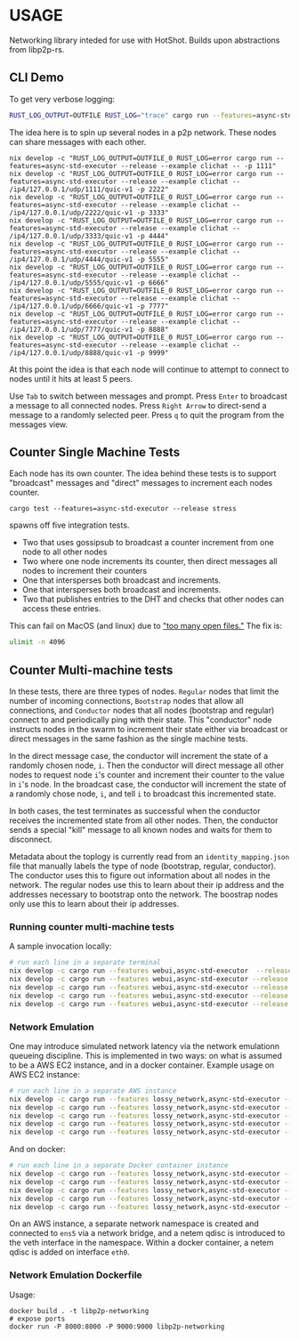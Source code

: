 # USAGE

Networking library inteded for use with HotShot. Builds upon abstractions from libp2p-rs.

## CLI Demo

To get very verbose logging:

```bash
RUST_LOG_OUTPUT=OUTFILE RUST_LOG="trace" cargo run --features=async-std-executor --release
```

The idea here is to spin up several nodes in a p2p network. These nodes can share messages with each other.

```
nix develop -c "RUST_LOG_OUTPUT=OUTFILE_0 RUST_LOG=error cargo run --features=async-std-executor --release --example clichat -- -p 1111"
nix develop -c "RUST_LOG_OUTPUT=OUTFILE_0 RUST_LOG=error cargo run --features=async-std-executor --release --example clichat -- /ip4/127.0.0.1/udp/1111/quic-v1 -p 2222"
nix develop -c "RUST_LOG_OUTPUT=OUTFILE_0 RUST_LOG=error cargo run --features=async-std-executor --release --example clichat -- /ip4/127.0.0.1/udp/2222/quic-v1 -p 3333"
nix develop -c "RUST_LOG_OUTPUT=OUTFILE_0 RUST_LOG=error cargo run --features=async-std-executor --release --example clichat -- /ip4/127.0.0.1/udp/3333/quic-v1 -p 4444"
nix develop -c "RUST_LOG_OUTPUT=OUTFILE_0 RUST_LOG=error cargo run --features=async-std-executor --release --example clichat -- /ip4/127.0.0.1/udp/4444/quic-v1 -p 5555"
nix develop -c "RUST_LOG_OUTPUT=OUTFILE_0 RUST_LOG=error cargo run --features=async-std-executor --release --example clichat -- /ip4/127.0.0.1/udp/5555/quic-v1 -p 6666"
nix develop -c "RUST_LOG_OUTPUT=OUTFILE_0 RUST_LOG=error cargo run --features=async-std-executor --release --example clichat -- /ip4/127.0.0.1/udp/6666/quic-v1 -p 7777"
nix develop -c "RUST_LOG_OUTPUT=OUTFILE_0 RUST_LOG=error cargo run --features=async-std-executor --release --example clichat -- /ip4/127.0.0.1/udp/7777/quic-v1 -p 8888"
nix develop -c "RUST_LOG_OUTPUT=OUTFILE_0 RUST_LOG=error cargo run --features=async-std-executor --release --example clichat -- /ip4/127.0.0.1/udp/8888/quic-v1 -p 9999"
```

At this point the idea is that each node will continue to attempt to connect to nodes
until it hits at least 5 peers.

Use `Tab` to switch between messages and prompt. Press `Enter` to broadcast a message to all connected nodes.
Press `Right Arrow` to direct-send a message to a randomly selected peer.
Press `q` to quit the program from the messages view.

## Counter Single Machine Tests

Each node has its own counter. The idea behind these tests is to support "broadcast" messages and "direct" messages to increment each nodes counter.

`cargo test --features=async-std-executor --release stress`

spawns off five integration tests.

- Two that uses gossipsub to broadcast a counter increment from one node to all other nodes
- Two where one node increments its counter, then direct messages all nodes to increment their counters
- One that intersperses both broadcast and increments.
- One that intersperses both broadcast and increments.
- Two that publishes entries to the DHT and checks that other nodes can access these entries.

This can fail on MacOS (and linux) due to ["too many open files."](https://github.com/EspressoSystems/hotshot-networking-demo/issues/18) The fix is:

```bash
ulimit -n 4096
```

## Counter Multi-machine tests

In these tests, there are three types of nodes. `Regular` nodes that limit the number of incoming connections, `Bootstrap` nodes that allow all connections, and `Conductor` nodes that all nodes (bootstrap and regular) connect to and periodically ping with their state. This "conductor" node instructs nodes in the swarm to increment their state either via broadcast or direct messages in the same fashion as the single machine tests.

In the direct message case, the conductor will increment the state of a randomly chosen node, `i`. Then the conductor will direct message all other nodes to request node `i`'s counter and increment their counter to the value in `i`'s node. In the broadcast case, the conductor will increment the state of a randomly chose node, `i`, and tell `i` to broadcast this incremented state.

In both cases, the test terminates as successful when the conductor receives the incremented state from all other nodes. Then, the conductor sends a special "kill" message to all known nodes and waits for them to disconnect.

Metadata about the toplogy is currently read from an `identity_mapping.json` file that manually labels the type of node (bootstrap, regular, conductor). The conductor uses this to figure out information about all nodes in the network. The regular nodes use this to learn about their ip address and the addresses necessary to bootstrap onto the network. The boostrap nodes only use this to learn about their ip addresses.

### Running counter multi-machine tests

A sample invocation locally:

```bash
# run each line in a separate terminal
nix develop -c cargo run --features webui,async-std-executor  --release --example counter -- --bound_addr 127.0.0.1:9000 --node_type Bootstrap --num_nodes 5 --bootstrap 127.0.0.1:9000 --webui 127.0.0.1:8000
nix develop -c cargo run --features webui,async-std-executor --release --example counter -- --bound_addr 127.0.0.1:9001 --node_type Regular --num_nodes 5 --bootstrap 127.0.0.1:9000 --webui 127.0.0.1:8001
nix develop -c cargo run --features webui,async-std-executor --release --example counter -- --bound_addr 127.0.0.1:9002 --node_type Regular --num_nodes 5 --bootstrap 127.0.0.1:9000 --webui 127.0.0.1:8002
nix develop -c cargo run --features webui,async-std-executor --release --example counter -- --bound_addr 127.0.0.1:9003 --node_type Regular --num_nodes 5 --bootstrap 127.0.0.1:9000 --webui 127.0.0.1:8003
nix develop -c cargo run --features webui,async-std-executor --release --example counter -- --bound_addr 127.0.0.1:9004 --node_type Conductor --num_nodes 5 --bootstrap 127.0.0.1:9000 --webui 127.0.0.1:8004
```

### Network Emulation
One may introduce simulated network latency via the network emulationn queueing discipline. This is implemented in two ways: on what is assumed to be a AWS EC2 instance, and in a docker container. Example usage on AWS EC2 instance:

```bash
# run each line in a separate AWS instance
nix develop -c cargo run --features lossy_network,async-std-executor --release --example counter -- --bound_addr 127.0.0.1:9000 --node_type Bootstrap --num_nodes 5 --bootstrap 127.0.0.1:9000 --env Metal
nix develop -c cargo run --features lossy_network,async-std-executor --release --example counter -- --bound_addr 127.0.0.1:9001 --node_type Regular --num_nodes 5 --bootstrap 127.0.0.1:9000 --env Metal
nix develop -c cargo run --features lossy_network,async-std-executor --release --example counter -- --bound_addr 127.0.0.1:9002 --node_type Regular --num_nodes 5 --bootstrap 127.0.0.1:9000 --env Metal
nix develop -c cargo run --features lossy_network,async-std-executor --release --example counter -- --bound_addr 127.0.0.1:9003 --node_type Regular --num_nodes 5 --bootstrap 127.0.0.1:9000 --env Metal
nix develop -c cargo run --features lossy_network,async-std-executor --release --example counter -- --bound_addr 127.0.0.1:9004 --node_type Conductor --num_nodes 5 --bootstrap 127.0.0.1:9000 --env Metal
```

And on docker:

```bash
# run each line in a separate Docker container instance
nix develop -c cargo run --features lossy_network,async-std-executor --release --example counter -- --bound_addr 127.0.0.1:9000 --node_type Bootstrap --num_nodes 5 --bootstrap 127.0.0.1:9000 --env Docker
nix develop -c cargo run --features lossy_network,async-std-executor --release --example counter -- --bound_addr 127.0.0.1:9001 --node_type Regular --num_nodes 5 --bootstrap 127.0.0.1:9000 --env Docker
nix develop -c cargo run --features lossy_network,async-std-executor --release --example counter -- --bound_addr 127.0.0.1:9002 --node_type Regular --num_nodes 5 --bootstrap 127.0.0.1:9000 --env Docker
nix develop -c cargo run --features lossy_network,async-std-executor --release --example counter -- --bound_addr 127.0.0.1:9003 --node_type Regular --num_nodes 5 --bootstrap 127.0.0.1:9000 --env Docker
nix develop -c cargo run --features lossy_network,async-std-executor --release --example counter -- --bound_addr 127.0.0.1:9004 --node_type Conductor --num_nodes 5 --bootstrap 127.0.0.1:9000 --env Docker
```

On an AWS instance, a separate network namespace is created and connected to `ens5` via a network bridge, and a netem qdisc is introduced to the veth interface in the namespace. Within a docker container, a netem qdisc is added on interface `eth0`.

### Network Emulation Dockerfile

Usage:

```
docker build . -t libp2p-networking
# expose ports
docker run -P 8000:8000 -P 9000:9000 libp2p-networking
```


